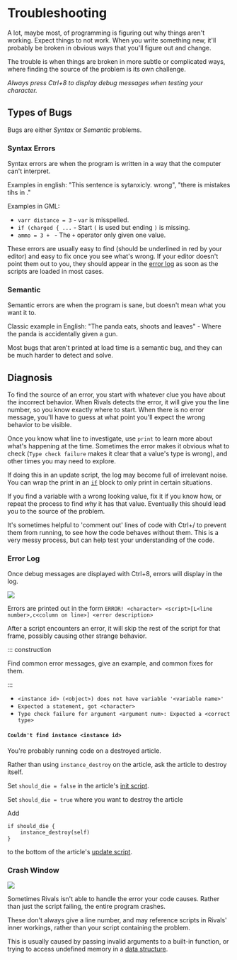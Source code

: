 # Troubleshooting

A lot, maybe most, of programming is figuring out why things aren't working. Expect things to not work. When you write
something new, it'll probably be broken in obvious ways that you'll figure out and change.

The trouble is when things are broken in more subtle or complicated ways, where finding the source of the problem is its
own challenge.

*Always press Ctrl+8 to display debug messages when testing your character.*

## Types of Bugs

Bugs are either *Syntax* or *Semantic* problems.

### Syntax Errors

Syntax errors are when the program is written in a way that the computer can't interpret.

Examples in english: "This sentence is sytanxicly. wrong", "there is mistakes tihs in ."

Examples in GML:

- `varr distance = 3` - `var` is misspelled.
- `if (charged { ...` - Start `(` is used but ending `)` is missing.
- `ammo = 3 + ` - The `+` operator only given one value.

These errors are usually easy to find (should be underlined in red by your editor) and easy to fix once you see what's
wrong. If your editor doesn't point them out to you, they should appear in the [error log](#error-log) as soon as the
scripts are loaded in most cases.

### Semantic

Semantic errors are when the program is sane, but doesn't mean what you want it to.

Classic example in English: "The panda eats, shoots and leaves" - Where the panda is accidentally given a gun.

Most bugs that aren't printed at load time is a semantic bug, and they can be much harder to detect and solve.

## Diagnosis

To find the source of an error, you start with whatever clue you have about the incorrect behavior. When Rivals detects
the error, it will give you the line number, so you know exactly where to start. When there is no error message, you'll
have to guess at what point you'll expect the wrong behavior to be visible.

Once you know what line to investigate, use `print` to learn more about what's happening at the time. Sometimes the
error makes it obvious what to check (`Type check failure` makes it clear that a value's type is wrong), and other times
you may need to explore.

If doing this in an update script, the log may become full of irrelevant noise. You can wrap the print in
an [`if`](language/control_flow.md#if) block to only print in certain situations.

If you find a variable with a wrong looking value, fix it if you know how, or repeat the process to find *why* it has
that value. Eventually this should lead you to the source of the problem.

It's sometimes helpful to 'comment out' lines of code with Ctrl+/ to prevent them from running, to see how the code
behaves without them. This is a very messy process, but can help test your understanding of the code.

### Error Log

Once debug messages are displayed with Ctrl+8, errors will display in the log.

![](https://media.discordapp.net/attachments/659932047741157406/808387005007659125/unknown.png)

Errors are printed out in the form `ERROR! <character> <script>[L<line number>,c<column on line>] <error description>`

After a script encounters an error, it will skip the rest of the script for that frame, possibly causing other strange
behavior.

::: construction

Find common error messages, give an example, and common fixes for them.

:::

- `<instance id> (<object>) does not have variable '<variable name>'`
- `Expected a statement, got <character>`
- `Type check failure for argument <argument num>: Expected a <correct type>`

#### `Couldn't find instance <instance id>`

You're probably running code on a destroyed article.

Rather than using `instance_destroy` on the article, ask the article to destroy itself.

Set `should_die = false` in the article's [init script](scripts/article_scripts.md#init).

Set `should_die = true` where you want to destroy the article

Add

```gml
if should_die {
    instance_destroy(self)
}

```

to the bottom of the article's [update script](scripts/article_scripts.md#update).

### Crash Window

![](https://media.discordapp.net/attachments/630151697162960916/815258404057907210/unknown.png?width=653&height=609)

Sometimes Rivals isn't able to handle the error your code causes. Rather than just the script failing, the entire
program crashes.

These don't always give a line number, and may reference scripts in Rivals' inner workings, rather than your script
containing the problem.

This is usually caused by passing invalid arguments to a built-in function, or trying to access undefined memory in
a [data structure](language/data_structures.md).
